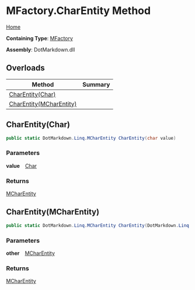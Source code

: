 # MFactory\.CharEntity Method

[Home](../../../../README.md)

**Containing Type**: [MFactory](../README.md)

**Assembly**: DotMarkdown\.dll

## Overloads

| Method | Summary |
| ------ | ------- |
| [CharEntity(Char)](#DotMarkdown_Linq_MFactory_CharEntity_System_Char_) | |
| [CharEntity(MCharEntity)](#DotMarkdown_Linq_MFactory_CharEntity_DotMarkdown_Linq_MCharEntity_) | |

## CharEntity\(Char\) <a id="DotMarkdown_Linq_MFactory_CharEntity_System_Char_"></a>

```csharp
public static DotMarkdown.Linq.MCharEntity CharEntity(char value)
```

### Parameters

**value** &ensp; [Char](https://docs.microsoft.com/en-us/dotnet/api/system.char)

### Returns

[MCharEntity](../../MCharEntity/README.md)

## CharEntity\(MCharEntity\) <a id="DotMarkdown_Linq_MFactory_CharEntity_DotMarkdown_Linq_MCharEntity_"></a>

```csharp
public static DotMarkdown.Linq.MCharEntity CharEntity(DotMarkdown.Linq.MCharEntity other)
```

### Parameters

**other** &ensp; [MCharEntity](../../MCharEntity/README.md)

### Returns

[MCharEntity](../../MCharEntity/README.md)

